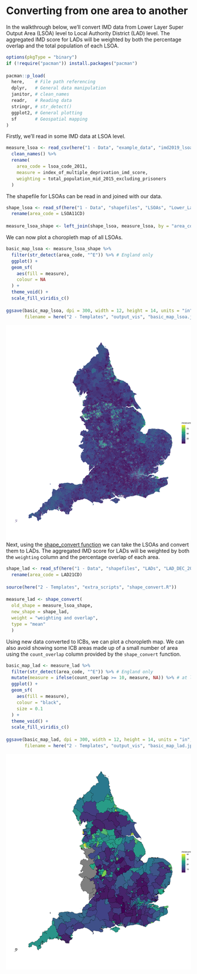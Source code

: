 Converting from one area to another
================

In the walkthrough below, we’ll convert IMD data from Lower Layer Super
Output Area (LSOA) level to Local Authority District (LAD) level. The
aggregated IMD score for LADs will be weighted by both the percentage
overlap and the total population of each LSOA.  
  

``` r
options(pkgType = "binary")
if (!require("pacman")) install.packages("pacman")

pacman::p_load(
  here,    # File path referencing
  dplyr,   # General data manipulation
  janitor, # clean_names
  readr,   # Reading data
  stringr, # str_detect()
  ggplot2, # General plotting
  sf       # Geospatial mapping
)
```

  
Firstly, we’ll read in some IMD data at LSOA level.

``` r
measure_lsoa <- read_csv(here("1 - Data", "example_data", "imd2019_lsoa.csv")) %>% 
  clean_names() %>% 
  rename(
    area_code = lsoa_code_2011,
    measure = index_of_multiple_deprivation_imd_score,
    weighting = total_population_mid_2015_excluding_prisoners
  )
```

  
The shapefile for LSOAs can be read in and joined with our data.

``` r
shape_lsoa <- read_sf(here("1 - Data", "shapefiles", "LSOAs", "Lower_Layer_Super_Output_Areas_(Dec_2011)_Boundaries_Full_Clipped_(BFC)_EW_V3.shp")) %>% 
  rename(area_code = LSOA11CD)

measure_lsoa_shape <- left_join(shape_lsoa, measure_lsoa, by = "area_code")
```

  
We can now plot a choropleth map of all LSOAs.

``` r
basic_map_lsoa <- measure_lsoa_shape %>%
  filter(str_detect(area_code, "^E")) %>% # England only
  ggplot() +
  geom_sf(
    aes(fill = measure),
    colour = NA
  ) +
  theme_void() +
  scale_fill_viridis_c()

ggsave(basic_map_lsoa, dpi = 300, width = 12, height = 14, units = "in",
       filename = here("2 - Templates", "output_vis", "basic_map_lsoa.jpeg"))
```

![](output_vis/basic_map_lsoa.jpeg)  
Next, using the [shape_convert
function](https://github.com/DataS-DHSC/geospatial-vis-templates/tree/master/2%20-%20Templates/extra_scripts/shape_convert.R)
we can take the LSOAs and convert them to LADs. The aggregated IMD score
for LADs will be weighted by both the `weighting` column and the
percentage overlap of each area.

``` r
shape_lad <- read_sf(here("1 - Data", "shapefiles", "LADs", "LAD_DEC_2021_UK_BFC.shp")) %>% 
  rename(area_code = LAD21CD)

source(here("2 - Templates", "extra_scripts", "shape_convert.R"))

measure_lad <- shape_convert(
  old_shape = measure_lsoa_shape, 
  new_shape = shape_lad,
  weight = "weighting and overlap",
  type = "mean"
  )
```

  
Using new data converted to ICBs, we can plot a choropleth map. We can
also avoid showing some ICB areas made up of a small number of area
using the `count_overlap` column provided by the `shape_convert`
function.

``` r
basic_map_lad <- measure_lad %>%
  filter(str_detect(area_code, "^E")) %>% # England only
  mutate(measure = ifelse(count_overlap >= 10, measure, NA)) %>% # at least 10 areas
  ggplot() +
  geom_sf(
    aes(fill = measure),
    colour = "black",
    size = 0.1
  ) +
  theme_void() +
  scale_fill_viridis_c()

ggsave(basic_map_lad, dpi = 300, width = 12, height = 14, units = "in",
       filename = here("2 - Templates", "output_vis", "basic_map_lad.jpeg"))
```

![](output_vis/basic_map_lad.jpeg)
